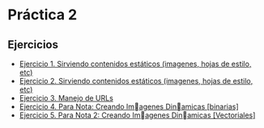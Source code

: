 # Práctica 2

## Ejercicios

* [Ejercicio 1. Sirviendo contenidos estáticos (imagenes, hojas de estilo, etc)](./ejercicio1.py)
* [Ejercicio 2. Sirviendo contenidos estáticos (imagenes, hojas de estilo, etc)](./ejercicio2.py)
* [Ejercicio 3. Manejo de URLs](./ejercicio3.py)
* [Ejercicio 4. Para Nota: Creando Imagenes Dinamicas [binarias]](./ejericicio4.py)
* [Ejercicio 5. Para Nota 2: Creando Imagenes Dinamicas [Vectoriales]](./ejercicio5.py)